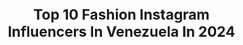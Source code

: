 ---
title: Top 10 Fashion Instagram Influencers In Venezuela In 2024
description: >-
  Find top fashion Instagram influencers in Venezuela in 2024. Most popular hashtags: #venezuela #travel #mexico.
platform: Instagram
hits: 128
text_top: Discover the top-rated Instagram influencers on inBeat.
text_bottom: Our search engine holds 128 Instagram influencers like this in Venezuela for you to pitch.
profiles:
  - username: "valeriajmnez"
    fullname: >-
      Valeria | FASHION & LIFESTYLE
    bio: >-
      🤍🧿 CONTENT CREATOR De aquí y de todas partes 🇻🇪 - ✨ @valua.shop Lifestyle | skin care | fashion | work
    location: "Venezuela"
    followers: 23846
    engagement: 275
    commentsToLikes: 0.032461
    id: ck5hne753nmoc0i11vmnnj8b9
    verified: false
    hashtags: "#shooting, #fluye, #lifestyle, #vibes"
  - username: "nhabyg"
    fullname: >-
      NHABYLA SIMONETTE
    bio: >-
      Content Creator Fashion, decor, food, travel & lifestyle blogger # EfectoNhaby @inwears
    location: "Venezuela"
    followers: 168796
    engagement: 239
    commentsToLikes: 0.009151
    id: ck0tuopg881ee0i192txrnvll
    verified: false
    hashtags: "#oneandonly, #mexico, #miaminights, #losroques"
  - username: "jennyalvarezherrera"
    fullname: >-
      Jenny Alvarez Herrera
    bio: >-
      Compartiendo ideas #inspirationaloutfits Fashion 💫 StreetStyle 💫 Positive thinking Mom❤️Odontóloga🔅Founder @ajabuvzla Contacto comercial ➡️DM
    location: "Venezuela"
    followers: 31939
    engagement: 174
    commentsToLikes: 0.196780
    id: ck0tuopz581fn0i19mh5ou9fg
    verified: false
    hashtags: "#stylinginspiration, #swarovski, #tendencia, #swarovskivenezuela"
  - username: "victoriavalentinaf"
    fullname: >-
      Victoria Valentina Acosta Farias
    bio: >-
      @calypsoshopve | cuenta de respaldo @victoriavalentinafa Model - Gym Girl - Content Creator Lifestyle, Fashion, Beauty, Workouts & Fitness
    location: "Venezuela"
    followers: 524339
    engagement: 234
    commentsToLikes: 0.010737
    id: ck0vw12u3rmlz0i191ajm5tmc
    verified: false
    hashtags: "#workout, #fitnessmotivation, #fitness, #gym"
  - username: "yeimmyoficial"
    fullname: >-
      Yeimmy Rodriguez
    bio: >-
      @lotoyeioficiall CEO 🧑🏻‍💼 @fashionnova embajadora ✨ @dinamicasbyyeimmy 🫶🏼
    location: "Venezuela"
    followers: 4185883
    engagement: 62
    commentsToLikes: 0.096177
    id: ck5zzonzzc4vy0i14jp2y5l3s
    verified: true
    hashtags: ""
  - username: "enmanuelbaez_photo"
    fullname: >-
      Enmanuel Baez
    bio: >-
      🌏 Caracas - Venezuela "𝙑𝙖𝙢𝙤𝙨 𝙥𝙤𝙧 𝙢𝙖́𝙨" 📸 PORTRAIT / FASHION / CAMPAIGN
    location: "Venezuela"
    followers: 22250
    engagement: 783
    commentsToLikes: 0.065445
    id: ck5bxvdsjohb10i11v6q82ur9
    verified: false
    hashtags: "#mexico, #vamospormas, #tbt, #ebphoto"
  - username: "crondonm"
    fullname: >-
      César Rondón | Fotógrafo
    bio: >-
      [ Portrait • Fashion • Boudoir ] • Proyectos: TABOO | WINE • • Booker: @bycrondonm | #crondonmteam • ▫️Puerto La Cruz - Venezuela▫️ 🔻Contáctame🔻
    location: "Venezuela"
    followers: 27636
    engagement: 303
    commentsToLikes: 0.071182
    id: ck0ub83njdxoc0i19ar1yjr5v
    verified: false
    hashtags: "#porqueaja, #porqueaj, #paraqueporfa, #porfavornoseburlen"
  - username: "changophoto"
    fullname: >-
      Johan Chango
    bio: >-
      Fashion & Beauty Photographer Caracas, Venezuela
    location: "Venezuela"
    followers: 31874
    engagement: 654
    commentsToLikes: 0.033483
    id: ck55pst4hbaur0i114a66uuyt
    verified: false
    hashtags: "#changophoto"
  - username: "mariemchinis"
    fullname: >-
      𝙼𝚊𝚛𝚒𝚎𝚖 𝙼𝚎𝚗𝚎𝚜𝚎𝚜
    bio: >-
      Mi vida=mi familia ❤️ Adicta al trabajo Fashion lover fundadora @bienchic @shebabe7
    location: "Venezuela"
    followers: 21387
    engagement: 738
    commentsToLikes: 0.029977
    id: ckf5u58jpjl3n0j23rtkzdlir
    verified: false
    hashtags: "#bahiadecata, #lacienaga, #ocumaredelacosta"
  - username: "soniassabati"
    fullname: >-
      S O N I A  A S S A B A T I
    bio: >-
      🧿 Fashion & Lifestyle ⭐️ Brilla con luz propia 📩 Soniassabati4@hotmail.com NUEVO VIDEO🌈👇🏽
    location: "Venezuela"
    followers: 6498
    engagement: 848
    commentsToLikes: 0.039435
    id: ckap49kbx6cyq0i78jlt8rz5q
    verified: false
    hashtags: "#travel, #friends, #bloggerlife, #fashionblogger"
---
